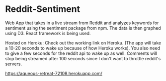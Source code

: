# Reddit-Sentiment

Web App that takes in a live stream from Reddit and analyzes keywords for sentiment using the sentiment package from npm. The data is then graphed using D3. React framework is being used.

Hosted on Heroku: Check out the working link on Heroku. (The app will take a 10-20 seconds to wake up because of how Heroku works).
You also need to give a few seconds for the reddit api to wake up as well. Comments will stop being streamed after 100 seconds since I don't want to throttle reddit's servers.



https://aqueous-retreat-72108.herokuapp.com/
